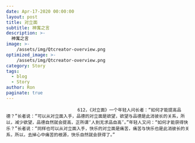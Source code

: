 ```yaml
---
date: Apr-17-2020 00:00:00
layout: post
title: 对立面
subtitle: 神寓之言
description: >-
  神寓之言
image: >-
    /assets/img/Qtcreator-overview.png
optimized_image: >-
    /assets/img/Qtcreator-overview.png
category: Story
tags:
  - blog
  - Story
author: Ron
paginate: true
---
```


							　　612，《对立面》一个年轻人问长者：“如何才能提高品德？”长者说：“可以从对立面入手，品德的对立面是欲望，欲望与品德是此消彼长的关系，所以，减少欲望，品德自然就会提高，正所谓‘人到无求品自高’。”年轻人又问：“如何才能获得快乐？”长者说：“同样也可以从对立面入手，快乐的对立面是痛苦，痛苦与快乐也是此消彼长的关系，所以，去掉心中痛苦的根源，快乐自然就会获得了。”
							
							
						